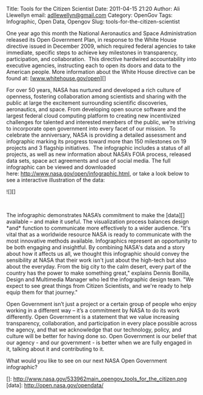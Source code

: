 Title: Tools for the Citizen Scientist
Date: 2011-04-15 21:20
Author: Ali Llewellyn
email: adllewellyn@gmail.com
Category: OpenGov
Tags: Infographic, Open Data, Opengov
Slug: tools-for-the-citizen-scientist

One year ago this month the National Aeronautics and Space
Administration released its Open Government Plan, in response to the
White House directive issued in December 2009, which required federal
agencies to take immediate, specific steps to achieve key milestones in
transparency, participation, and collaboration. <!--more-->  This
directive hardwired accountability into executive agencies, instructing
each to open its doors and data to the American people. More information
about the White House directive can be found
at: [www.whitehouse.gov/open][]

For over 50 years, NASA has nurtured and developed a rich culture of
openness, fostering collaboration among scientists and sharing with the
public at large the excitement surrounding scientific discoveries,
aeronautics, and space. From developing open source software and the
largest federal cloud computing platform to creating new incentivized
challenges for talented and interested members of the public, we’re
striving to incorporate open government into every facet of our mission.
 To celebrate the anniversary, NASA is providing a detailed assessment
and infographic marking its progress toward more than 150 milestones on
19 projects and 3 flagship initiatives.  The infographic includes a
status of all projects, as well as new information about NASA’s FOIA
process, released data sets, space act agreements and use of social
media. The full infographic can be viewed and downloaded
here: <http://www.nasa.gov/open/infographic.html>, or take a look below
to see a interactive illustration of the data:

![][]

 

The infographic demonstrates NASA’s commitment to make the [data][]
available – and make it useful. The visualization process balances
design \*and\* function to communicate more effectively to a wider
audience. "It's vital that as a worldwide resource NASA is ready to
communicate with the most innovative methods available. Infographics
represent an opportunity to be both engaging and insightful. By
combining NASA's data and a story about how it affects us all, we
thought this infographic should convey the sensibility at NASA that
their work isn't just about the high-tech but also about the everyday.
From the big city to the calm desert, every part of the country has the
power to make something great," explains Dennis Bonilla, Design and
Multimedia Manager who led the infographic design team. "We expect to
see great things from Citizen Scientists, and we're ready to help equip
them for that journey."

Open Government isn’t just a project or a certain group of people who
enjoy working in a different way – it’s a commitment by NASA to do its
work differently. Open Government is a statement that we value
increasing transparency, collaboration, and participation in every place
possible across the agency, and that we acknowledge that our technology,
policy, and culture will be better for having done so. Open Government
is our belief that our agency - and our government - is better when we
are fully engaged in it, talking about it and contributing to it.

What would you like to see on our next NASA Open Government infographic?

  [www.whitehouse.gov/open]: http://www.whitehouse.gov/open
  []: http://www.nasa.gov/533962main_opengov_tools_for_the_citizen.png
  [data]: http://open.nasa.gov/opendata/
